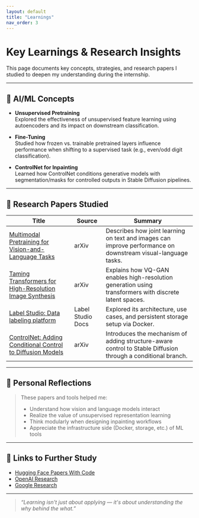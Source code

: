 ```yaml
---
layout: default
title: "Learnings"
nav_order: 3
---
```


# Key Learnings & Research Insights

This page documents key concepts, strategies, and research papers I studied to deepen my understanding during the internship.

---

## 📘 AI/ML Concepts

- **Unsupervised Pretraining**  
  Explored the effectiveness of unsupervised feature learning using autoencoders and its impact on downstream classification.

- **Fine-Tuning**  
  Studied how frozen vs. trainable pretrained layers influence performance when shifting to a supervised task (e.g., even/odd digit classification).

- **ControlNet for Inpainting**  
  Learned how ControlNet conditions generative models with segmentation/masks for controlled outputs in Stable Diffusion pipelines.

---

## 🧪 Research Papers Studied

| Title | Source | Summary |
|-------|--------|---------|
| [Multimodal Pretraining for Vision-and-Language Tasks](https://arxiv.org/abs/2103.00020) | arXiv | Describes how joint learning on text and images can improve performance on downstream visual-language tasks. |
| [Taming Transformers for High-Resolution Image Synthesis](https://arxiv.org/abs/2012.09841) | arXiv | Explains how VQ-GAN enables high-resolution generation using transformers with discrete latent spaces. |
| [Label Studio: Data labeling platform](https://labelstud.io/) | Label Studio Docs | Explored its architecture, use cases, and persistent storage setup via Docker. |
| [ControlNet: Adding Conditional Control to Diffusion Models](https://arxiv.org/abs/2302.05543) | arXiv | Introduces the mechanism of adding structure-aware control to Stable Diffusion through a conditional branch. |

---

## 🧠 Personal Reflections

> These papers and tools helped me:
> - Understand how vision and language models interact
> - Realize the value of unsupervised representation learning
> - Think modularly when designing inpainting workflows
> - Appreciate the infrastructure side (Docker, storage, etc.) of ML tools

---

## 📎 Links to Further Study

- [Hugging Face Papers With Code](https://paperswithcode.com/)
- [OpenAI Research](https://openai.com/research)
- [Google Research](https://research.google/)

---

> _“Learning isn't just about applying — it's about understanding the why behind the what.”_
